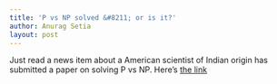 ```yaml
---
title: 'P vs NP solved &#8211; or is it?'
author: Anurag Setia
layout: post
---
```

Just read a news item about a American scientist of Indian origin has submitted a paper on solving P vs NP. Here&#8217;s [the link](http://www.telegraph.co.uk/science/science-news/7938238/Computer-scientist-Vinay-Deolalikar-claims-to-have-solved-maths-riddle-of-P-vs-NP.html)